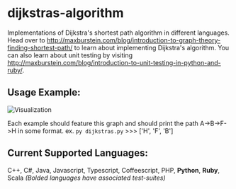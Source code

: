 dijkstras-algorithm
===================

Implementations of Dijkstra's shortest path algorithm in different languages. 
Head over to http://maxburstein.com/blog/introduction-to-graph-theory-finding-shortest-path/ to learn about implementing Dijkstra's algorithm. 
You can also learn about unit testing by visiting http://maxburstein.com/blog/introduction-to-unit-testing-in-python-and-ruby/.


## Usage Example:
![Visualization](./graph.png)

Each example should feature this graph and should print the path A->B->F->H in some format.
ex. `py dijkstras.py` >>> \['H', 'F', 'B'\]

## Current Supported Languages:
C++, C#, Java, Javascript, Typescript, Coffeescript, PHP, **Python**, **Ruby**, Scala
*(Bolded languages have associated test-suites)*

